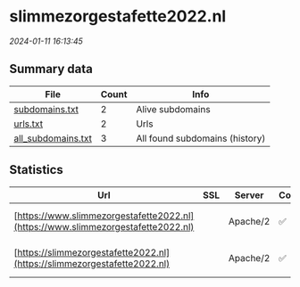 # slimmezorgestafette2022.nl
*2024-01-11 16:13:45*
## Summary data
| File       | Count | Info |
|------------|-------|------|
|[subdomains.txt](/data/slimmezorgestafette2022.nl/subdomains.txt)|2|Alive subdomains|
|[urls.txt](/data/slimmezorgestafette2022.nl/urls.txt)|2|Urls|
|[all_subdomains.txt](/data/slimmezorgestafette2022.nl/all_subdomains.txt)|3|All found subdomains (history)|
## Statistics
| Url | SSL | Server | Cookie | HSTS | CSP | XFO | XXP | RP | Tech |Title |
|------------|-------|------|------|------|------|------|------|------|------|------|
|[https://www.slimmezorgestafette2022.nl](https://www.slimmezorgestafette2022.nl)| |Apache/2|:white_check_mark: |:white_check_mark: |:warning: |:white_check_mark: |:white_check_mark: |:white_check_mark: |Apache HTTP Serv...|301 Moved Perman...|
|[https://slimmezorgestafette2022.nl](https://slimmezorgestafette2022.nl)| |Apache/2|:white_check_mark: |:white_check_mark: |:warning: |:white_check_mark: |:white_check_mark: |:white_check_mark: |Apache HTTP Serv...|301 Moved Perman...|